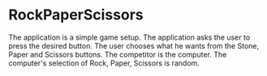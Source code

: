 # RockPaperScissors

The application is a simple game setup. The application asks the user to press the desired button. The user chooses what he wants from the Stone, Paper and Scissors buttons. The competitor is the computer. The computer's selection of Rock, Paper, Scissors is random.
